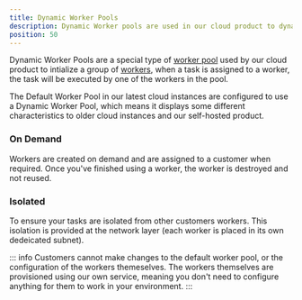 ```yaml
---
title: Dynamic Worker Pools
description: Dynamic Worker pools are used in our cloud product to dynamically create and assign workers to running tasks.  This page describes how dynamic worker pools work.
position: 50
---
```


Dynamic Worker Pools are a special type of [worker pool](/docs/infrastructure/workers/worker-pools.md) used by our cloud product to intialize a group of [workers](/docs/infrastructure/workers/index.md), when a task is assigned to a worker, the task will be executed by one of the workers in the pool.

The Default Worker Pool in our latest cloud instances are configured to use a Dynamic Worker Pool, which means it displays some different characteristics to older cloud instances and our self-hosted product.

### On Demand

Workers are created on demand and are assigned to a customer when required. Once you've finished using a worker, the worker is destroyed and not reused.

### Isolated

To ensure your tasks are isolated from other customers workers. This isolation is provided at the network layer (each worker is placed in its own dedeicated subnet).
 
::: info
Customers cannot make changes to the default worker pool, or the configuration of the workers themeselves. The workers themselves are provisioned using our own service, meaning you don't need to configure anything for them to work in your environment.
:::